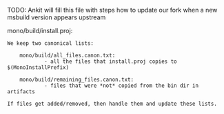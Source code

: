 TODO: Ankit will fill this file with steps how to update our fork when a new msbuild version appears upstream


mono/build/install.proj:

    We keep two canonical lists:

        mono/build/all_files.canon.txt:
                - all the files that install.proj copies to $(MonoInstallPrefix)

        mono/build/remaining_files.canon.txt:
                - files that were *not* copied from the bin dir in artifacts

    If files get added/removed, then handle them and update these lists.

